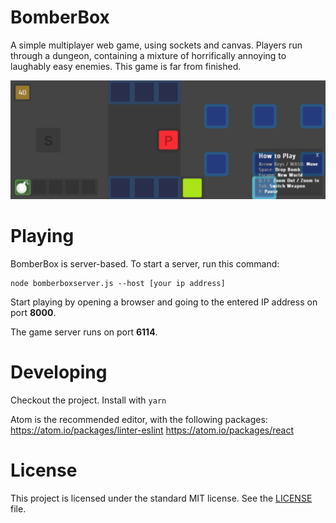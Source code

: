 BomberBox
=========

A simple multiplayer web game, using sockets and canvas. Players run through a dungeon, containing a mixture of horrifically annoying to laughably easy enemies. This game is far from finished.

![BomberBox Gameplay](screenshot.png "Gameplay Screenshot")

Playing
=========

BomberBox is server-based. To start a server, run this command:

    node bomberboxserver.js --host [your ip address]

Start playing by opening a browser and going to the entered IP address on port **8000**.

The game server runs on port **6114**.

Developing
=========

Checkout the project. Install with `yarn`

Atom is the recommended editor, with the following packages:
https://atom.io/packages/linter-eslint
https://atom.io/packages/react

License
=========

This project is licensed under the standard MIT license. See the [LICENSE](LICENSE) file.
